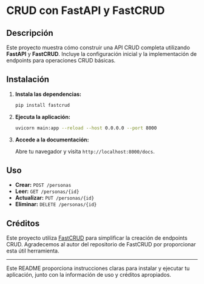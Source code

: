 # CRUD con FastAPI y FastCRUD

## Descripción

Este proyecto muestra cómo construir una API CRUD completa utilizando **FastAPI** y **FastCRUD**. Incluye la configuración inicial y la implementación de endpoints para operaciones CRUD básicas.

## Instalación

1. **Instala las dependencias:**

   ```bash
   pip install fastcrud
   ```

2. **Ejecuta la aplicación:**

   ```bash
   uvicorn main:app --reload --host 0.0.0.0 --port 8000
   ```

3. **Accede a la documentación:**

   Abre tu navegador y visita `http://localhost:8000/docs`.

## Uso

- **Crear:** `POST /personas`
- **Leer:** `GET /personas/{id}`
- **Actualizar:** `PUT /personas/{id}`
- **Eliminar:** `DELETE /personas/{id}`

## Créditos

Este proyecto utiliza [FastCRUD](https://github.com/igorbenav/fastcrud) para simplificar la creación de endpoints CRUD. Agradecemos al autor del repositorio de FastCRUD por proporcionar esta útil herramienta.

---

Este README proporciona instrucciones claras para instalar y ejecutar tu aplicación, junto con la información de uso y créditos apropiados.
